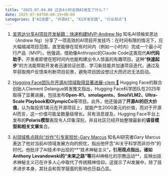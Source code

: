 ```yaml
---
title: "2025.07.04.08 过去4小时全球AI发生了什么？"
date: 2025-07-04T08:00:19+08:00
categories: ["AI进展", "开源AI", "AI开发实践", "行业观点"]
---
```


1.  [吴恩达分享AI项目开发秘籍：快速构建MVP-Andrew Ng](https://x.com/AndrewYNg/status/1940864335083196819)
    知名AI领袖吴恩达（Andrew Ng）分享了一项高效的AI项目开发技巧：在时间有限的情况下，应大幅缩减项目范围，直至能够在现有时间内（例如一小时内）完成一个最小可行产品（MVP）。他强调，借助像Anthropic的Claude Code这类现代**AI代码助手**，开发者即使在短时间内也能构建出令人惊喜的有趣项目。这种“**快速起步**”的方法能帮助开发者迅速验证创意、学习新技能并加速项目迭代，通过及早获取用户反馈来判断项目前景，避免项目因设想过大而迟迟无法启动。

2.  [Hugging Face团队在开源AI领域取得显著进展-clem 🤗](https://x.com/ClementDelangue/status/1940901373819932930)
    Hugging Face的联合创始人Clement Delangue转发推文指出，Hugging Face科学团队在2025年取得了显著进展，包括发布**Open-R1、smolagents、SmolVLM2、Ultra-Scale Playbook和OlympicCo**等项目。此外，他还强调了**开源AI的巨大价值**，认为每投资1美元在开源项目上，就能产生2000美元的价值，而对于开源AI而言，这一价值可能呈数量级增长。另有消息提及，Hugging Face平台上发布的**Polaris模型**表现令人印象深刻，并且社区已经开始整理最新的**语音模型和相关文章**集合。

3.  [AI领域焦点转向“炒作”引专家担忧-Gary Marcus](https://x.com/GaryMarcus/status/1940914047559651625)
    知名AI研究者Gary Marcus表达了他对当前AI领域发展方向的担忧，指出他怀念“AI关乎科学而非炒作”的时代。他批评了AI技术中出现的**“技术神秘主义”**，引用观点指出，诸如Anthony Levandowski的“未来之路”等**将AI神格化的宗教运动**，反映出技术神秘主义已在许多人心中取代了传统精神信仰。这提示了AI发展中，除了技术进步本身，其社会和哲学层面的影响也日益凸显。